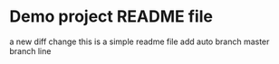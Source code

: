 # Demo project README file
a new diff change 
this is a simple readme file
add auto branch
master branch   line